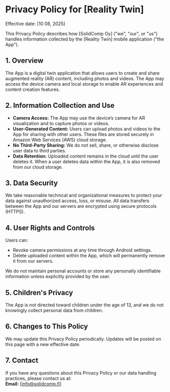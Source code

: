 # Privacy Policy for [Reality Twin]

Effective date: [10 08, 2025]

This Privacy Policy describes how [SolidComp Oy] ("we", "our", or "us") handles information collected by the [Reality Twin] mobile application ("the App").

## 1. Overview

The App is a digital twin application that allows users to create and share augmented reality (AR) content, including photos and videos. The App may access the device camera and local storage to enable AR experiences and content creation features.

## 2. Information Collection and Use

- **Camera Access:** The App may use the device’s camera for AR visualization and to capture photos or videos.  
- **User-Generated Content:** Users can upload photos and videos to the App for sharing with other users. These files are stored securely in Amazon Web Services (AWS) cloud storage.  
- **No Third-Party Sharing:** We do not sell, share, or otherwise disclose user data to third parties.  
- **Data Retention:** Uploaded content remains in the cloud until the user deletes it. When a user deletes data within the App, it is also removed from our cloud storage.

## 3. Data Security

We take reasonable technical and organizational measures to protect your data against unauthorized access, loss, or misuse. All data transfers between the App and our servers are encrypted using secure protocols (HTTPS).

## 4. User Rights and Controls

Users can:
- Revoke camera permissions at any time through Android settings.  
- Delete uploaded content within the App, which will permanently remove it from our servers.  

We do not maintain personal accounts or store any personally identifiable information unless explicitly provided by the user.

## 5. Children's Privacy

The App is not directed toward children under the age of 13, and we do not knowingly collect personal data from children.

## 6. Changes to This Policy

We may update this Privacy Policy periodically. Updates will be posted on this page with a new effective date.

## 7. Contact

If you have any questions about this Privacy Policy or our data handling practices, please contact us at:  
**Email:** [info@solidcomp.fi]

